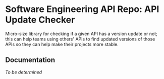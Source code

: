 # Software Engineering API Repo: API Update Checker

Micro-size library for checking if a given API has a version update or not;
this can help teams using others' APIs to find updated versions of those
APIs so they can help make their projects more stable.

## Documentation

*To be determined*